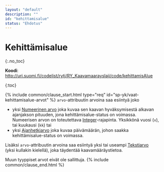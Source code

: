 ```yaml
---
layout: "default"
description: ""
id: "kehittamisalue"
status: "Ehdotus"
---
```

# Kehittämisalue
{:.no_toc}

**Koodi**: <http://uri.suomi.fi/codelist/rytj/RY_Kaavamaarayslaji/code/kehittamisAlue>

{:toc}

{% include common/clause_start.html type="req" id="sp-yk/vaat-kehittamisalue-arvot" %}
```arvo```-attribuutin arvoina saa esiintyä joko
* yksi [Numeerinen arvo](https://tietomallit.suomi.fi/model/rytj-kaava/NumeerinenArvo/) joka kuvaa sen kaavan hyväksymisestä alkavan ajanjakson pituuden, jona kehittämisalue-status on voimassa. Numeerisen arvon  on toteutettava [Integer](https://tietomallit.ymparisto.fi/kaavatiedot/dev/looginenmalli/dokumentaatio/#integer)-rajapinta. Yksikkönä vuosi (```v```), tai kuukausi (```kk```) tai
* yksi [Ajanhetkiarvo](https://tietomallit.suomi.fi/model/rytj-kaava/Ajanhetkiarvo/) joka kuvaa päivämäärän, johon saakka kehittämisalue-status on voimassa.

Lisäksi ```arvo```-attribuutin arvoina saa esiintyä yksi tai useampi [Tekstiarvo](https://tietomallit.suomi.fi/model/rytj-kaava/Tekstiarvo/) (yksi kullakin kielellä), joka täydentää kaavamääräystietoa.

Muun tyyppiset arvot eivät ole sallittuja.
{% include common/clause_end.html %}